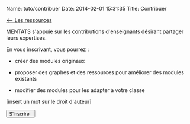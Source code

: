 Name: tuto/contribuer
Date: 2014-02-01 15:31:35
Title: Contribuer

[<-- Les ressources](/tuto/ressources)

MENTATS s'appuie sur les contributions d'enseignants désirant partager leurs expertises.

En vous inscrivant, vous pourrez :

*    créer des modules originaux

*    proposer des graphes et des ressources pour améliorer des modules existants

*    modifier des modules pour les adapter à votre classe


[insert un mot sur le droit d'auteur]

[<button class="btn btn-primary pull-right" type="button"> S'inscrire &nbsp;<i class="icon-arrow-left"></i></button>](/account/register)
